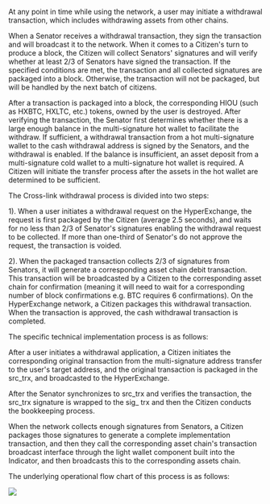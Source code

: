 At any point in time while using the network, a user may initiate a withdrawal transaction, which includes withdrawing assets from other chains.
					
When a Senator receives a withdrawal transaction, they sign the transaction and will broadcast it to the network. When it comes to a Citizen's turn to produce a block, the Citizen will collect Senators' signatures and will verify whether at least 2/3 of Senators have signed the transaction. If the specified conditions are met, the transaction and all collected signatures are packaged into a block. Otherwise, the transaction will not be packaged, but will be handled by the next batch of citizens.
		
After a transaction is packaged into a block, the corresponding HIOU (such as HXBTC, HXLTC, etc.) tokens, owned by the user is destroyed. After verifying the transaction, the Senator first determines whether there is a large enough balance in the multi-signature hot wallet to facilitate the withdraw. If sufficient, a withdrawal transaction from a hot multi-signature wallet to the cash withdrawal address is signed by the Senators, and the withdrawal is enabled. If the balance is insufficient, an asset deposit from a multi-signature cold wallet to a multi-signature hot wallet is required. A Citizen will initiate the transfer process after the assets in the hot wallet are determined to be sufficient.
	
The Cross-link withdrawal process is divided into two steps:
					
1). When a user initiates a withdrawal request on the HyperExchange, the request is first packaged by the Citizen (average 2.5 seconds), and waits for no less than 2/3 of Senator's signatures enabling the withdrawal request to be collected. If more than one-third of Senator's do not approve the request, the transaction is voided.
	
2). When the packaged transaction collects 2/3 of signatures from Senators, it will generate a corresponding asset chain debit transaction. This transaction will be broadcasted by a Citizen to the corresponding asset chain for confirmation (meaning it will need to wait for a corresponding number of block confirmations e.g. BTC requires 6 confirmations). On the HyperExchange network, a Citizen packages this withdrawal transaction. When the transaction is approved, the cash withdrawal transaction is completed.

The specific technical implementation process is as follows:
					
After a user initiates a withdrawal application, a Citizen initiates the corresponding original transaction from the multi-signature address transfer to the user's target address, and the original transaction is packaged in the src_trx, and broadcasted to the HyperExchange.
					
After the Senator synchronizes to src_trx and verifies the transaction, the src_trx signature is wrapped to the sig_ trx and then the Citizen conducts the bookkeeping process.
					
When the network collects enough signatures from Senators, a Citizen packages those signatures to generate a complete implementation transaction, and then they call the corresponding asset chain's transaction broadcast interface through the light wallet component built into the Indicator, and then broadcasts this to the corresponding assets chain.
		 	 	 					
The underlying operational flow chart of this process is as follows:

<img class="hx-icon" src="/img/cross-chain-withdraw.svg" />
